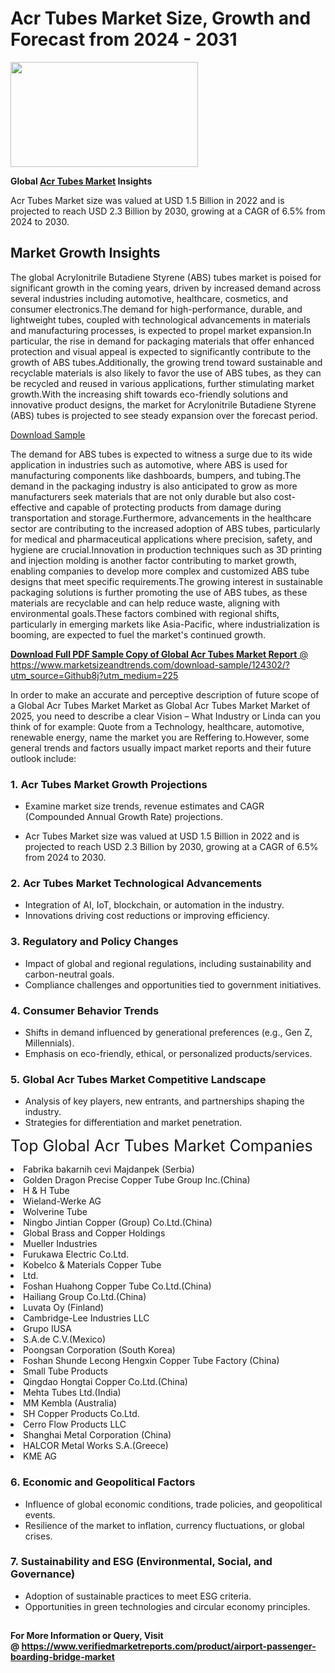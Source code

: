 <H1>Acr Tubes Market Size, Growth and Forecast from 2024 - 2031</H1><img class="aligncenter size-medium wp-image-584254" src="https://thirdeyenews.in/wp-content/uploads/2024/09/Global-Market-Research-300x168.jpeg" alt="" width="300" height="168" /><p><strong>Global&nbsp;<a href="https://www.marketsizeandtrends.com/download-sample/124302/?utm_source=Github8j?utm_medium=225">Acr Tubes Market</a> Insights</strong></p><p>Acr Tubes Market size was valued at USD 1.5 Billion in 2022 and is projected to reach USD 2.3 Billion by 2030, growing at a CAGR of 6.5% from 2024 to 2030.</p><p><h2>Market Growth Insights</h2> <p>The global Acrylonitrile Butadiene Styrene (ABS) tubes market is poised for significant growth in the coming years, driven by increased demand across several industries including automotive, healthcare, cosmetics, and consumer electronics.The demand for high-performance, durable, and lightweight tubes, coupled with technological advancements in materials and manufacturing processes, is expected to propel market expansion.In particular, the rise in demand for packaging materials that offer enhanced protection and visual appeal is expected to significantly contribute to the growth of ABS tubes.Additionally, the growing trend toward sustainable and recyclable materials is also likely to favor the use of ABS tubes, as they can be recycled and reused in various applications, further stimulating market growth.With the increasing shift towards eco-friendly solutions and innovative product designs, the market for Acrylonitrile Butadiene Styrene (ABS) tubes is projected to see steady expansion over the forecast period.</p> <p><a href="#">Download Sample</a></p> <p>The demand for ABS tubes is expected to witness a surge due to its wide application in industries such as automotive, where ABS is used for manufacturing components like dashboards, bumpers, and tubing.The demand in the packaging industry is also anticipated to grow as more manufacturers seek materials that are not only durable but also cost-effective and capable of protecting products from damage during transportation and storage.Furthermore, advancements in the healthcare sector are contributing to the increased adoption of ABS tubes, particularly for medical and pharmaceutical applications where precision, safety, and hygiene are crucial.Innovation in production techniques such as 3D printing and injection molding is another factor contributing to market growth, enabling companies to develop more complex and customized ABS tube designs that meet specific requirements.The growing interest in sustainable packaging solutions is further promoting the use of ABS tubes, as these materials are recyclable and can help reduce waste, aligning with environmental goals.These factors combined with regional shifts, particularly in emerging markets like Asia-Pacific, where industrialization is booming, are expected to fuel the market's continued growth.</p> <p><a href="#"></p><p><span class=""><strong>Download Full PDF Sample Copy of Global Acr Tubes Market Report</strong> @ <a href="https://www.marketsizeandtrends.com/download-sample/124302/?utm_source=Github8j?utm_medium=225" target="_blank">https://www.marketsizeandtrends.com/download-sample/124302/?utm_source=Github8j?utm_medium=225</a></span></p><p>In order to make an accurate and perceptive description of future scope of a Global&nbsp;Acr Tubes Market Market as Global&nbsp;Acr Tubes Market Market of 2025, you need to describe a clear Vision &ndash; What Industry or Linda can you think of for example: Quote from a Technology, healthcare, automotive, renewable energy, name the market you are Reffering to.However, some general trends and factors usually impact market reports and their future outlook include:</p><h3>1.&nbsp;<strong>Acr Tubes Market Growth Projections</strong></h3><ul><li>Examine market size trends, revenue estimates and CAGR (Compounded Annual Growth Rate) projections.</li><li><p>Acr Tubes Market size was valued at USD 1.5 Billion in 2022 and is projected to reach USD 2.3 Billion by 2030, growing at a CAGR of 6.5% from 2024 to 2030.</p></li></ul><h3>2.&nbsp;<strong>Acr Tubes Market Technological Advancements</strong></h3><ul><li>Integration of AI, IoT, blockchain, or automation in the industry.</li><li>Innovations driving cost reductions or improving efficiency.</li></ul><h3>3.&nbsp;<strong>Regulatory and Policy Changes</strong></h3><ul><li>Impact of global and regional regulations, including sustainability and carbon-neutral goals.</li><li>Compliance challenges and opportunities tied to government initiatives.</li></ul><h3>4.&nbsp;<strong>Consumer Behavior Trends</strong></h3><ul><li>Shifts in demand influenced by generational preferences (e.g., Gen Z, Millennials).</li><li>Emphasis on eco-friendly, ethical, or personalized products/services.</li></ul><h3>5.&nbsp;<strong>Global Acr Tubes Market Competitive Landscape</strong></h3><ul><li>Analysis of key players, new entrants, and partnerships shaping the industry.</li><li>Strategies for differentiation and market penetration.</li></ul><p data-pm-slice="1 1 []"><span style="color: inherit; font-family: inherit; font-size: 25px;">Top Global Acr Tubes Market Companies</span></p><div class="" data-test-id=""><p><li>Fabrika bakarnih cevi Majdanpek (Serbia)</li><li> Golden Dragon Precise Copper Tube Group Inc.(China)</li><li> H & H Tube</li><li> Wieland-Werke AG</li><li> Wolverine Tube</li><li> Ningbo Jintian Copper (Group) Co.Ltd.(China)</li><li> Global Brass and Copper Holdings</li><li> Mueller Industries</li><li> Furukawa Electric Co.Ltd.</li><li> Kobelco & Materials Copper Tube</li><li> Ltd.</li><li> Foshan Huahong Copper Tube Co.Ltd.(China)</li><li> Hailiang Group Co.Ltd.(China)</li><li> Luvata Oy (Finland)</li><li> Cambridge-Lee Industries LLC</li><li> Grupo IUSA</li><li> S.A.de C.V.(Mexico)</li><li> Poongsan Corporation (South Korea)</li><li> Foshan Shunde Lecong Hengxin Copper Tube Factory (China)</li><li> Small Tube Products</li><li> Qingdao Hongtai Copper Co.Ltd.(China)</li><li> Mehta Tubes Ltd.(India)</li><li> MM Kembla (Australia)</li><li> SH Copper Products Co.Ltd.</li><li> Cerro Flow Products LLC</li><li> Shanghai Metal Corporation (China)</li><li> HALCOR Metal Works S.A.(Greece)</li><li> KME AG</li></p></div><h3>6.&nbsp;<strong>Economic and Geopolitical Factors</strong></h3><ul><li>Influence of global economic conditions, trade policies, and geopolitical events.</li><li>Resilience of the market to inflation, currency fluctuations, or global crises.</li></ul><h3>7.&nbsp;<strong>Sustainability and ESG (Environmental, Social, and Governance)</strong></h3><ul><li>Adoption of sustainable practices to meet ESG criteria.</li><li>Opportunities in green technologies and circular economy principles.</li></ul><h2><strong style="font-size: 14px;">For More Information or Query, Visit @&nbsp;</strong><a style="background-color: #ffffff; font-size: 14px;" href="https://www.marketsizeandtrends.com/report/acr-tubes-market/" target="_blank">https://www.verifiedmarketreports.com/product/airport-passenger-boarding-bridge-market</a></h2>